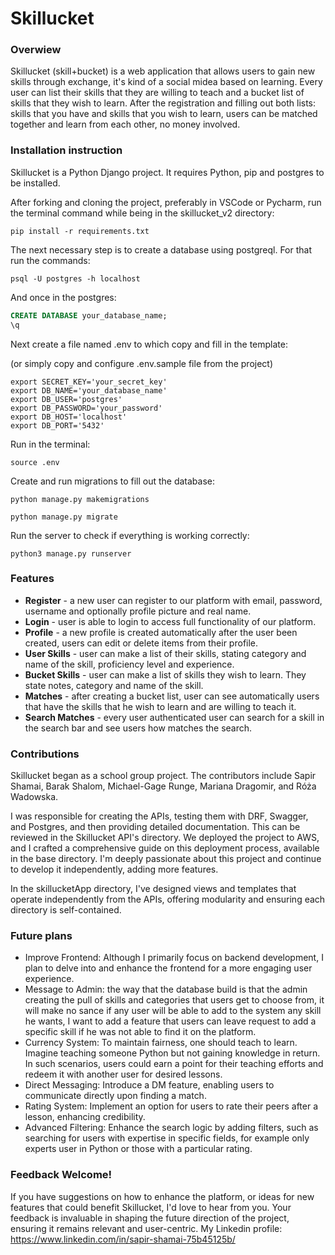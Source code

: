# Skillucket

### Overwiew
Skillucket (skill+bucket) is a web application that allows users to gain new skills through exchange, it's kind of a social midea based on learning.
Every user can list their skills that they are willing to teach and 
a bucket list of skills that they wish to learn. After the registration and filling out both lists: skills that you have and skills that you wish to learn, users can be matched 
together and learn from each other, no money involved. 

### Installation instruction
Skillucket is a Python Django project. It requires Python, pip and postgres to be installed.

After forking and cloning the project, preferably in VSCode or Pycharm, run the terminal command while being in the skillucket_v2 directory:

```
pip install -r requirements.txt
```

The next necessary step is to create a database using postgreql. For that run the commands:

```postgres
psql -U postgres -h localhost
```
And once in the postgres:
```sql
CREATE DATABASE your_database_name;
\q
```
Next create a file named .env to which copy and fill in the template: 

(or simply copy and configure .env.sample file from the project)

```
export SECRET_KEY='your_secret_key'
export DB_NAME='your_database_name'
export DB_USER='postgres'
export DB_PASSWORD='your_password'
export DB_HOST='localhost'
export DB_PORT='5432'
```
Run in the terminal:
```commandline
source .env
```
Create and run migrations to fill out the database:
```
python manage.py makemigrations
```
```
python manage.py migrate
```
Run the server to check if everything is working correctly: 
```
python3 manage.py runserver
```

### Features

- **Register** - a new user can register to our platform with email, password, username and optionally profile picture and real name.
- **Login** - user is able to login to access full functionality of our platform.
- **Profile** - a new profile is created automatically after the user been created, users can edit or delete items from their profile.
- **User Skills** - user can make a list of their skills, stating category and name of the skill, proficiency level and experience.
- **Bucket Skills** - user can make a list of skills they wish to learn. They state notes, category and name of the skill.
- **Matches** - after creating a bucket list, user can see automatically users that have the skills that he wish to learn and are willing to teach it.
- **Search Matches** - every user authenticated user can search for a skill in the search bar and see users how matches the search.

### Contributions

Skillucket began as a school group project. The contributors include Sapir Shamai, Barak Shalom, Michael-Gage Runge, Mariana Dragomir, and Róża Wadowska.

I was responsible for creating the APIs, testing them with DRF, Swagger, and Postgres, and then providing detailed documentation. This can be reviewed in the Skillucket API's directory. We deployed the project to AWS, and I crafted a comprehensive guide on this deployment process, available in the base directory. I'm deeply passionate about this project and continue to develop it independently, adding more features.

In the skillucketApp directory, I've designed views and templates that operate independently from the APIs, offering modularity and ensuring each directory is self-contained.

### Future plans

- Improve Frontend: Although I primarily focus on backend development, I plan to delve into and enhance the frontend for a more engaging user experience.
- Message to Admin: the way that the database build is that the admin creating the pull of skills and categories that users get to choose from, it will make no sance if any user will be able to add to the system any skill he wants, I want to add a feature that users can leave request to add a specific skill if he was not able to find it on the platform.
- Currency System: To maintain fairness, one should teach to learn. Imagine teaching someone Python but not gaining knowledge in return. In such scenarios, users could earn a point for their teaching efforts and redeem it with another user for desired lessons.
- Direct Messaging: Introduce a DM feature, enabling users to communicate directly upon finding a match.
- Rating System: Implement an option for users to rate their peers after a lesson, enhancing credibility.
- Advanced Filtering: Enhance the search logic by adding filters, such as searching for users with expertise in specific fields, for example only experts user in Python or those with a particular rating.

### Feedback Welcome!
If you have suggestions on how to enhance the platform, or ideas for new features that could benefit Skillucket, I'd love to hear from you. Your feedback is invaluable in shaping the future direction of the project, ensuring it remains relevant and user-centric.
My Linkedin profile: https://www.linkedin.com/in/sapir-shamai-75b45125b/
